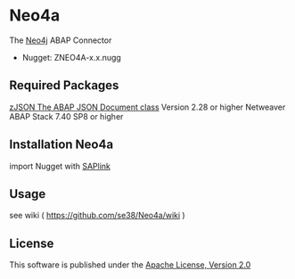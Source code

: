 # Neo4a
The [Neo4j](http://neo4j.com) ABAP Connector
 
* Nugget: ZNEO4A-x.x.nugg
 
## Required Packages
[zJSON The ABAP JSON Document class](https://github.com/se38/zJSON) Version 2.28 or higher
Netweaver ABAP Stack 7.40 SP8 or higher
 
## Installation Neo4a
import Nugget with [SAPlink](http://www.saplink.org)

## Usage
see wiki ( https://github.com/se38/Neo4a/wiki )

## License
This software is published under the [Apache License, Version 2.0](http://www.apache.org/licenses/LICENSE-2.0.html)

